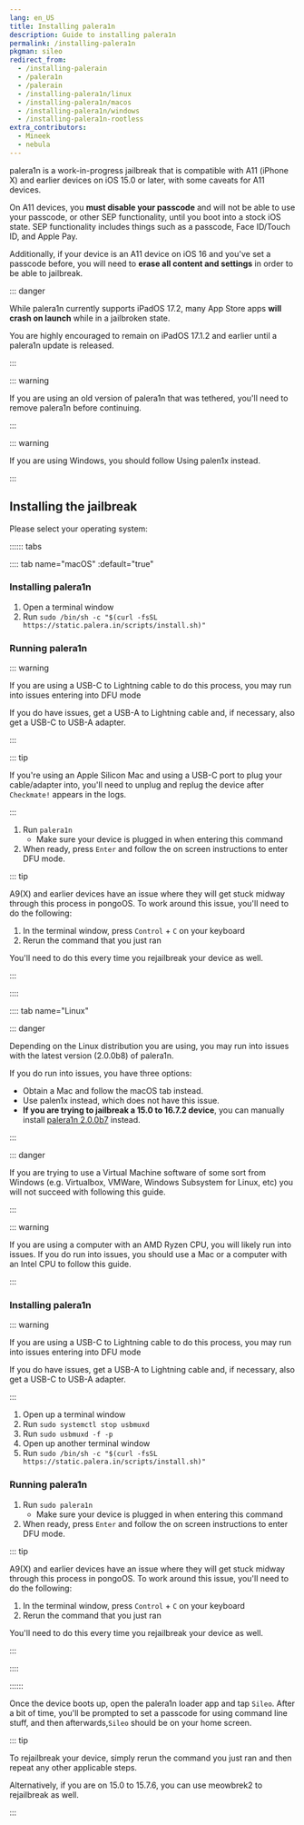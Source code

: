 ```yaml
---
lang: en_US
title: Installing palera1n
description: Guide to installing palera1n
permalink: /installing-palera1n
pkgman: sileo
redirect_from:
  - /installing-palerain
  - /palera1n
  - /palerain
  - /installing-palera1n/linux
  - /installing-palera1n/macos
  - /installing-palera1n/windows
  - /installing-palera1n-rootless
extra_contributors:
  - Mineek
  - nebula
---
```


palera1n is a work-in-progress jailbreak that is compatible with A11 (iPhone X) and earlier devices on iOS 15.0 or later, with some caveats for A11 devices.

On A11 devices, you **must disable your passcode** and will not be able to use your passcode, or other SEP functionality, until you boot into a stock iOS state. SEP functionality includes things such as a passcode, Face ID/Touch ID, and Apple Pay. 

Additionally, if your device is an A11 device on iOS 16 and you've set a passcode before, you will need to **erase all content and settings** in order to be able to jailbreak.

::: danger

While palera1n currently supports iPadOS 17.2, many App Store apps **will crash on launch** while in a jailbroken state.

You are highly encouraged to remain on iPadOS 17.1.2 and earlier until a palera1n update is released.

:::

::: warning

If you are using an old version of palera1n that was tethered, you'll need to <router-link to="/removing-palera1n-legacy">remove palera1n</router-link> before continuing.

:::

::: warning

If you are using Windows, you should follow <router-link to="/using-palen1x">Using palen1x</router-link> instead.

:::

## Installing the jailbreak

Please select your operating system:

:::::: tabs

:::: tab name="macOS" :default="true"

### Installing palera1n

1. Open a terminal window
1. Run `sudo /bin/sh -c "$(curl -fsSL https://static.palera.in/scripts/install.sh)"`

### Running palera1n

::: warning

If you are using a USB-C to Lightning cable to do this process, you may run into issues entering into DFU mode

If you do have issues, get a USB-A to Lightning cable and, if necessary, also get a USB-C to USB-A adapter.

:::

::: tip

If you're using an Apple Silicon Mac and using a USB-C port to plug your cable/adapter into, you'll need to unplug and replug the device after `Checkmate!` appears in the logs.

:::

1. Run `palera1n`
    - Make sure your device is plugged in when entering this command
1. When ready, press `Enter` and follow the on screen instructions to enter <router-link to="/faq/#what-is-dfu-mode">DFU mode</router-link>.

::: tip

A9(X) and earlier devices have an issue where they will get stuck midway through this process in pongoOS. To work around this issue, you'll need to do the following:

1. In the terminal window, press `Control` + `C` on your keyboard
1. Rerun the command that you just ran

You'll need to do this every time you rejailbreak your device as well.

:::

::::

:::: tab name="Linux"

::: danger

Depending on the Linux distribution you are using, you may run into issues with the latest version (2.0.0b8) of palera1n.

If you do run into issues, you have three options:
- Obtain a Mac and follow the macOS tab instead.
- <router-link to="/using-palen1x">Use palen1x</router-link> instead, which does not have this issue.
- **If you are trying to jailbreak a 15.0 to 16.7.2 device**, you can manually install [palera1n 2.0.0b7](https://github.com/palera1n/palera1n/releases/tag/v2.0.0-beta.7) instead.

:::

::: danger

If you are trying to use a Virtual Machine software of some sort from Windows (e.g. Virtualbox, VMWare, Windows Subsystem for Linux, etc) you will not succeed with following this guide.

:::

::: warning

If you are using a computer with an AMD Ryzen CPU, you will likely run into issues. If you do run into issues, you should use a Mac or a computer with an Intel CPU to follow this guide.

:::

### Installing palera1n

::: warning

If you are using a USB-C to Lightning cable to do this process, you may run into issues entering into DFU mode

If you do have issues, get a USB-A to Lightning cable and, if necessary, also get a USB-C to USB-A adapter.

:::

1. Open up a terminal window
1. Run `sudo systemctl stop usbmuxd`
1. Run `sudo usbmuxd -f -p`
1. Open up another terminal window
1. Run `sudo /bin/sh -c "$(curl -fsSL https://static.palera.in/scripts/install.sh)"`

### Running palera1n

1. Run `sudo palera1n`
    - Make sure your device is plugged in when entering this command
1. When ready, press `Enter` and follow the on screen instructions to enter <router-link to="/faq/#what-is-dfu-mode">DFU mode</router-link>.

::: tip

A9(X) and earlier devices have an issue where they will get stuck midway through this process in pongoOS. To work around this issue, you'll need to do the following:

1. In the terminal window, press `Control` + `C` on your keyboard
1. Rerun the command that you just ran

You'll need to do this every time you rejailbreak your device as well.

:::

::::

::::::

Once the device boots up, open the palera1n loader app and tap `Sileo`. After a bit of time, you'll be prompted to set a passcode for using command line stuff, and then afterwards,`Sileo` should be on your home screen.

::: tip

To rejailbreak your device, simply rerun the command you just ran and then repeat any other applicable steps.

Alternatively, if you are on 15.0 to 15.7.6, you can use <router-link to="/installing-meowbrek2">meowbrek2</router-link> to rejailbreak as well.

:::
